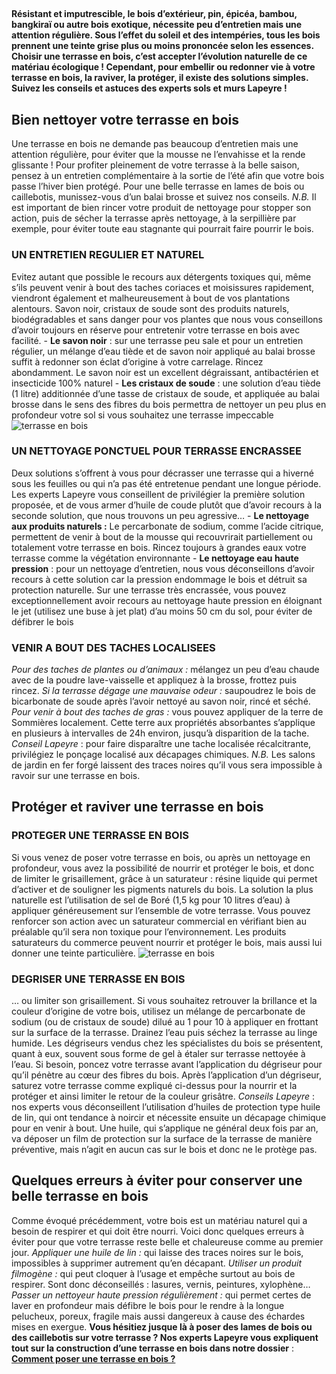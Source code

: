 ##
**Résistant et imputrescible, le bois d’extérieur, pin, épicéa, bambou, bangkiraï ou autre bois exotique, nécessite peu d’entretien mais une attention régulière. Sous l’effet du soleil et des intempéries, tous les bois prennent une teinte grise plus ou moins prononcée selon les essences. Choisir une terrasse en bois, c’est accepter l’évolution naturelle de ce matériau écologique ! Cependant, pour embellir ou redonner vie à votre terrasse en bois, la raviver, la protéger, il existe des solutions simples. Suivez les conseils et astuces des experts sols et murs Lapeyre !**
## Bien nettoyer votre terrasse en bois
Une terrasse en bois ne demande pas beaucoup d’entretien mais une attention régulière, pour éviter que la mousse ne l’envahisse et la rende glissante ! Pour profiter pleinement de votre terrasse à la belle saison, pensez à un entretien complémentaire à la sortie de l’été afin que votre bois passe l’hiver bien protégé. Pour une belle terrasse en lames de bois ou caillebotis, munissez-vous d’un balai brosse et suivez nos conseils.
_N.B._ Il est important de bien rincer votre produit de nettoyage pour stopper son action, puis de sécher la terrasse après nettoyage, à la serpillière par exemple, pour éviter toute eau stagnante qui pourrait faire pourrir le bois.
### UN ENTRETIEN REGULIER ET NATUREL
Evitez autant que possible le recours aux détergents toxiques qui, même s’ils peuvent venir à bout des taches coriaces et moisissures rapidement, viendront également et malheureusement à bout de vos plantations alentours. Savon noir, cristaux de soude sont des produits naturels, biodégradables et sans danger pour vos plantes que nous vous conseillons d’avoir toujours en réserve pour entretenir votre terrasse en bois avec facilité.
\- **Le savon noir** : sur une terrasse peu sale et pour un entretien régulier, un mélange d’eau tiède et de savon noir appliqué au balai brosse suffit à redonner son éclat d’origine à votre carrelage. Rincez abondamment. Le savon noir est un excellent dégraissant, antibactérien et insecticide 100% naturel
\- **Les cristaux de soude** : une solution d’eau tiède (1 litre) additionnée d’une tasse de cristaux de soude, et appliquée au balai brosse dans le sens des fibres du bois permettra de nettoyer un peu plus en profondeur votre sol si vous souhaitez une terrasse impeccable
![terrasse en bois](http://www.lapeyre.fr/img/contrib/32880f56114015a8/201106173.jpg)
### UN NETTOYAGE PONCTUEL POUR TERRASSE ENCRASSEE
Deux solutions s’offrent à vous pour décrasser une terrasse qui a hiverné sous les feuilles ou qui n’a pas été entretenue pendant une longue période. Les experts Lapeyre vous conseillent de privilégier la première solution proposée, et de vous armer d’huile de coude plutôt que d’avoir recours à la seconde solution, que nous trouvons un peu agressive…
\- **Le nettoyage aux produits naturels :** Le percarbonate de sodium, comme l’acide citrique, permettent de venir à bout de la mousse qui recouvrirait partiellement ou totalement votre terrasse en bois. Rincez toujours à grandes eaux votre terrasse comme la végétation environnante
\- **Le nettoyage eau haute pression** : pour un nettoyage d’entretien, nous vous déconseillons d’avoir recours à cette solution car la pression endommage le bois et détruit sa protection naturelle. Sur une terrasse très encrassée, vous pouvez exceptionnellement avoir recours au nettoyage haute pression en éloignant le jet (utilisez une buse à jet plat) d’au moins 50 cm du sol, pour éviter de défibrer le bois
### VENIR A BOUT DES TACHES LOCALISEES
_Pour des taches de plantes ou d’animaux :_ mélangez un peu d’eau chaude avec de la poudre lave-vaisselle et appliquez à la brosse, frottez puis rincez.
_Si la terrasse dégage une mauvaise odeur :_ saupoudrez le bois de bicarbonate de soude après l’avoir nettoyé au savon noir, rincé et séché.
_Pour venir à bout des taches de gras :_ vous pouvez appliquer de la terre de Sommières localement. Cette terre aux propriétés absorbantes s’applique en plusieurs à intervalles de 24h environ, jusqu’à disparition de la tache.
_Conseil Lapeyre_ : pour faire disparaître une tache localisée récalcitrante, privilégiez le ponçage localisé aux décapages chimiques.
_N.B._ Les salons de jardin en fer forgé laissent des traces noires qu’il vous sera impossible à ravoir sur une terrasse en bois.
## Protéger et raviver une terrasse en bois
### PROTEGER UNE TERRASSE EN BOIS
Si vous venez de poser votre terrasse en bois, ou après un nettoyage en profondeur, vous avez la possibilité de nourrir et protéger le bois, et donc de limiter le grisaillement, grâce à un saturateur : résine liquide qui permet d’activer et de souligner les pigments naturels du bois.
La solution la plus naturelle est l’utilisation de sel de Boré (1,5 kg pour 10 litres d’eau) à appliquer généreusement sur l’ensemble de votre terrasse. Vous pouvez renforcer son action avec un saturateur commercial en vérifiant bien au préalable qu’il sera non toxique pour l’environnement. Les produits saturateurs du commerce peuvent nourrir et protéger le bois, mais aussi lui donner une teinte particulière.
![terrasse en bois](http://www.lapeyre.fr/img/contrib/32880f56114015b1/201310013-2.jpg)
###
### DEGRISER UNE TERRASSE EN BOIS
… ou limiter son grisaillement. Si vous souhaitez retrouver la brillance et la couleur d’origine de votre bois, utilisez un mélange de percarbonate de sodium (ou de cristaux de soude) dilué au 1 pour 10 à appliquer en frottant sur la surface de la terrasse. Drainez l’eau puis séchez la terrasse au linge humide. Les dégriseurs vendus chez les spécialistes du bois se présentent, quant à eux, souvent sous forme de gel à étaler sur terrasse nettoyée à l’eau. Si besoin, poncez votre terrasse avant l’application du dégriseur pour qu’il pénètre au cœur des fibres du bois. Après l’application d’un dégriseur, saturez votre terrasse comme expliqué ci-dessus pour la nourrir et la protéger et ainsi limiter le retour de la couleur grisâtre.
_Conseils Lapeyre_ : nos experts vous déconseillent l’utilisation d’huiles de protection type huile de lin, qui ont tendance à noircir et nécessite ensuite un décapage chimique pour en venir à bout. Une huile, qui s’applique ne général deux fois par an, va déposer un film de protection sur la surface de la terrasse de manière préventive, mais n’agit en aucun cas sur le bois et donc ne le protège pas.
## Quelques erreurs à éviter pour conserver une belle terrasse en bois
Comme évoqué précédemment, votre bois est un matériau naturel qui a besoin de respirer et qui doit être nourri. Voici donc quelques erreurs à éviter pour que votre terrasse reste belle et chaleureuse comme au premier jour.
_Appliquer une huile de lin :_ qui laisse des traces noires sur le bois, impossibles à supprimer autrement qu’en décapant.
_Utiliser un produit filmogène :_ qui peut cloquer à l’usage et empêche surtout au bois de respirer. Sont donc déconseillés : lasures, vernis, peintures, xylophène…
_Passer un nettoyeur haute pression régulièrement :_ qui permet certes de laver en profondeur mais défibre le bois pour le rendre à la longue pelucheux, poreux, fragile mais aussi dangereux à cause des échardes mises en exergue.
**Vous hésitiez jusque là à poser des lames de bois ou des caillebotis sur votre terrasse ? Nos experts Lapeyre vous expliquent tout sur la construction d’une terrasse en bois dans notre dossier** : [**Comment poser une terrasse en bois ?**](https://www.lapeyre.fr/c/magazine/inspirations-tendances/comment-poser-une-terrasse-en-bois)
